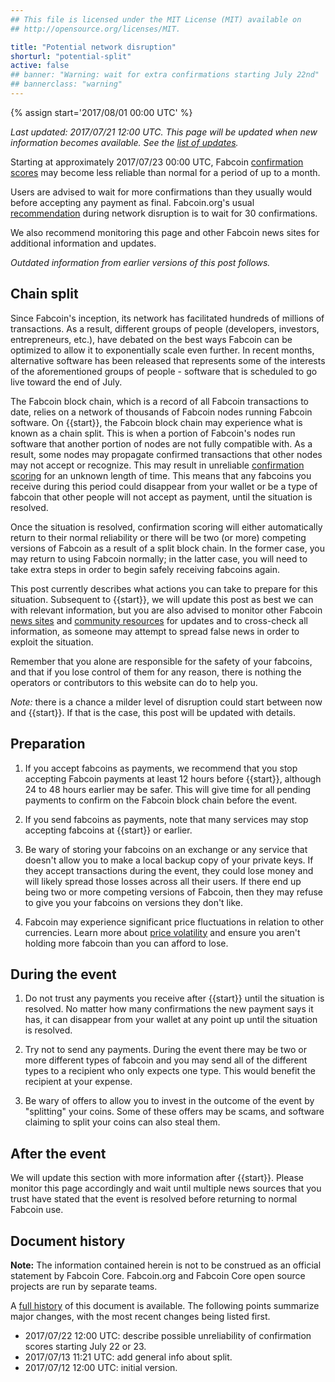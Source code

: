```yaml
---
## This file is licensed under the MIT License (MIT) available on
## http://opensource.org/licenses/MIT.

title: "Potential network disruption"
shorturl: "potential-split"
active: false
## banner: "Warning: wait for extra confirmations starting July 22nd"
## bannerclass: "warning"
---
```

{% assign start='<span class="date">2017/08/01 00:00 UTC</span>' %}

*Last updated: <span class="date">2017/07/21 12:00 UTC</span>.  This
page will be updated when new information becomes available.  See the
[list of updates][].*

Starting at approximately <span class="date">2017/07/23 00:00
UTC</span>, Fabcoin [confirmation scores][confirmation scoring] may
become less reliable than normal for a period of up to a month.

Users are advised to wait for more confirmations than they usually would
before accepting any payment as final.  Fabcoin.org's usual
[recommendation][confirmation scoring] during network disruption is to
wait for 30 confirmations.

We also recommend monitoring this page and other Fabcoin news sites for
additional information and updates.

*Outdated information from earlier versions of this post follows.*

## Chain split

Since Fabcoin's inception, its network has facilitated hundreds of millions of
transactions.  As a result, different groups of people (developers, investors,
entrepreneurs, etc.), have debated on the best ways Fabcoin can be optimized to
allow it to exponentially scale even further.  In recent months, alternative
software has been released that represents some of the interests of the
aforementioned groups of people - software that is scheduled to go live toward
the end of July.

The Fabcoin block chain, which is a record of all Fabcoin transactions to date,
relies on a network of thousands of Fabcoin nodes running Fabcoin software. On
{{start}}, the Fabcoin block chain may experience what is known as a chain
split.  This is when a portion of Fabcoin's nodes run software that another
portion of nodes are not fully compatible with.  As a result, some nodes may
propagate confirmed transactions that other nodes may not accept or recognize.
This may result in unreliable [confirmation scoring][] for an unknown length of
time.  This means that any fabcoins you receive during this period could
disappear from your wallet or be a type of fabcoin that other people will not
accept as payment, until the situation is resolved.

Once the situation is resolved, confirmation scoring will either automatically
return to their normal reliability or there will be two (or more) competing
versions of Fabcoin as a result of a split block chain.  In the former case, you
may return to using Fabcoin normally; in the latter case, you will need to take
extra steps in order to begin safely receiving fabcoins again.

This post currently describes what actions you can take to prepare for
this situation.  Subsequent to {{start}}, we will update this post as
best we can with relevant information, but you are also advised to
monitor other Fabcoin [news sites][] and [community resources][] for
updates and to cross-check all information, as someone may attempt to
spread false news in order to exploit the situation.

Remember that you alone are responsible for the safety of your fabcoins,
and that if you lose control of them for any reason, there is nothing
the operators or contributors to this website can do to help you.

*Note:* there is a chance a milder level of disruption could start
between now and {{start}}.  If that is the case, this post will be
updated with details.

## Preparation

1. If you accept fabcoins as payments, we recommend that you stop
accepting Fabcoin payments at least 12 hours before {{start}}, although
24 to 48 hours earlier may be safer.  This will give time for all
pending payments to confirm on the Fabcoin block chain before the event.

1. If you send fabcoins as payments, note that many services may stop
accepting fabcoins at {{start}} or earlier.

1. Be wary of storing your fabcoins on an exchange or any service that
doesn't allow you to make a local backup copy of your private keys.  If
they accept transactions during the event, they could lose money and
will likely spread those losses across all their users.  If there end up
being two or more competing versions of Fabcoin, then they may refuse to
give you your fabcoins on versions they don't like.

1. Fabcoin may experience significant price fluctuations in relation to
other currencies.  Learn more about [price volatility][] and ensure you
aren't holding more fabcoin than you can afford to lose.

## During the event

1. Do not trust any payments you receive after {{start}} until the situation
is resolved.  No matter how many confirmations the new payment says it
has, it can disappear from your wallet at any point up until the
situation is resolved.

1. Try not to send any payments.  During the event there may be two or
more different types of fabcoin and you may send all of the different
types to a recipient who only expects one type.  This would benefit the
recipient at your expense.

1. Be wary of offers to allow you to invest in the outcome of the event
by "splitting" your coins.  Some of these offers may be scams, and
software claiming to split your coins can also steal them.

## After the event

We will update this section with more information after {{start}}.  Please
monitor this page accordingly and wait until multiple news sources that you
trust have stated that the event is resolved before returning to normal Fabcoin
use.

## Document history

**Note:** The information contained herein is not to be construed as an official
statement by Fabcoin Core. Fabcoin.org and Fabcoin Core open source projects are
run by separate teams.

A [full history][] of this document is available.  The following points
summarize major changes, with the most recent changes being listed
first.

- <span class="date">2017/07/22 12:00 UTC</span>: describe possible
  unreliability of confirmation scores starting July 22 or 23.
- <span class="date">2017/07/13 11:21 UTC</span>: add general info about split.
- <span class="date">2017/07/12 12:00 UTC</span>: initial version.

[full history]: http://github.com/fabcoin-dot-org/fabcoins.info/commits/master/_alerts/2017-07-12-potential-split.md
[list of updates]: #document-history
[news sites]: /en/resources#news
[community resources]: /en/community
[confirmation scoring]: /en/you-need-to-know#instant
[price volatility]: /en/you-need-to-know#volatile

<script src="/js/jquery/jquery-1.11.2.min.js"></script>
<script>
// Localize dates
$(".date").each(function() {
  // Try to parse the string as a date
  epoch = Date.parse($(this).text());
  // Only convert the string to localtime if it's a number
  if (isNaN(epoch) == false) {
    var utcdate=new Date(epoch);
    var localedate = utcdate.toString();
    $(this).text(localedate);
  }
});
</script>
